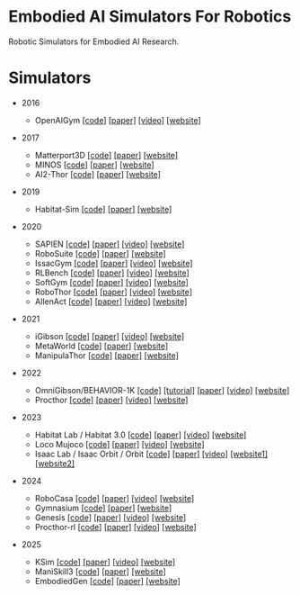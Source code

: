 # Embodied AI Simulators For Robotics

Robotic Simulators for Embodied AI Research.

# Simulators
- 2016
   - OpenAIGym [[code]](https://github.com/openai/gym) [[paper]](https://arxiv.org/pdf/1606.01540) [[video]]() [[website]](https://github.com/openai/gym) 
- 2017
   - Matterport3D [[code]](https://github.com/niessner/Matterport) [[paper]]() [[website]](https://niessner.github.io/Matterport/)
   - MINOS [[code]](https://github.com/minosworld/minos) [[paper]]() [[website]](https://minosworld.github.io/)
   - AI2-Thor [[code]](https://github.com/allenai/ai2thor) [[paper]]() [[website]](https://ai2thor.allenai.org/)
- 2019
   - Habitat-Sim [[code]](https://github.com/facebookresearch/habitat-sim) [[paper]](https://arxiv.org/abs/2310.13724) [[website]](https://aihabitat.org/)  
- 2020
   - SAPIEN [[code]](https://github.com/haosulab/SAPIEN) [[paper]]() [[video]]() [[website]](https://sapien.ucsd.edu/)
   - RoboSuite [[code]](https://github.com/ARISE-Initiative/robosuite) [[paper]]() [[website]](https://robosuite.ai/)
   - IssacGym [[code]](https://github.com/isaac-sim/IsaacGymEnvs) [[paper]]() [[video]]() [[website]](https://developer.nvidia.com/isaac-gym)
   - RLBench [[code]](https://github.com/stepjam/RLBench) [[paper]]() [[video]]() [[website]](https://sites.google.com/view/rlbench)
   - SoftGym [[code]](https://github.com/Xingyu-Lin/softgym) [[paper]](https://arxiv.org/pdf/2011.07215) [[video]]() [[website]](https://sites.google.com/view/softgym/home)
   - RoboThor [[code]](https://github.com/allenai/robothor-challenge) [[paper]]() [[video]]() [[website]]()
   - AllenAct [[code]](https://github.com/allenai/allenact) [[paper]]() [[video]]() [[website]]()
- 2021
   - iGibson [[code]](https://github.com/StanfordVL/iGibson) [[paper]]() [[video]]() [[website]]()
   - MetaWorld [[code]](https://github.com/Farama-Foundation/Metaworld) [[paper]](https://arxiv.org/pdf/1910.10897) [[website]](https://meta-world.github.io/)
   - ManipulaThor [[code]](https://github.com/allenai/manipulathor) [[paper]]() [[website]]() 
- 2022
   - OmniGibson/BEHAVIOR-1K [[code]](https://github.com/StanfordVL/OmniGibson) [[tutorial]](https://behavior.stanford.edu/omnigibson/getting_started/installation.html#setup) [[paper]]() [[video]]() [[website]](https://behavior.stanford.edu/behavior-1k)
   - Procthor [[code]](https://github.com/allenai/procthor) [[paper]]() [[video]]() [[website]]() 
- 2023
   - Habitat Lab / Habitat 3.0 [[code]](https://github.com/leggedrobotics/habitat-lab) [[paper]](https://arxiv.org/abs/2310.13724) [[video]]() [[website]](https://aihabitat.org/habitat3/)
   - Loco Mujoco [[code]](https://github.com/robfiras/loco-mujoco) [[paper]]() [[video]]() [[website]](https://loco-mujoco.readthedocs.io/en/latest/)
   - Isaac Lab / Isaac Orbit / Orbit [[code]](https://github.com/isaac-sim/IsaacLab) [[paper]](https://arxiv.org/pdf/2301.04195) [[video]]() [[website1]](https://isaac-orbit.github.io/) [[website2]](https://isaac-sim.github.io/IsaacLab)
- 2024
   - RoboCasa [[code]](https://github.com/robocasa/robocasa) [[paper]]() [[video]]() [[website]]()
   - Gymnasium [[code]](https://github.com/Farama-Foundation/Gymnasium) [[paper]](https://arxiv.org/abs/2407.17032) [[website]](https://gymnasium.farama.org/) 
   - Genesis [[code]](https://github.com/Genesis-Embodied-AI/Genesis) [[paper]]() [[video]]() [[website]](https://genesis-embodied-ai.github.io/)
   - Procthor-rl [[code]](https://github.com/allenai/procthor-rl) [[paper]]() [[video]]() [[website]]() 
   
- 2025
   - KSim [[code]](https://github.com/kscalelabs/ksim) [[paper]]() [[video]]() [[website]](https://www.kscale.dev/)
   - ManiSkill3 [[code]](https://github.com/haosulab/ManiSkill) [[paper]](https://arxiv.org/abs/2410.00425) [[website]](https://www.maniskill.ai/)
   - EmbodiedGen [[code]](https://github.com/HorizonRobotics/EmbodiedGen) [[paper]]() [[website]]() 
